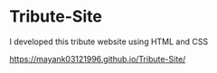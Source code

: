 # Tribute-Site
I developed this tribute website using HTML and CSS
 
 https://mayank03121996.github.io/Tribute-Site/
